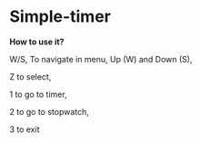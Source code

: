 # Simple-timer

**How to use it?**

W/S, To navigate in menu, Up (W) and Down (S), 

Z to select, 

1 to go to timer, 

2 to go to stopwatch, 

3 to exit 
